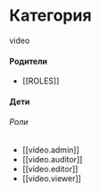 # Категория

video


#### Родители

- [[ROLES]]


#### Дети

###### Роли
- [[video.admin]]
- [[video.auditor]]
- [[video.editor]]
- [[video.viewer]]
